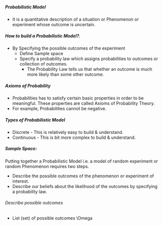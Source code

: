 ##### Probabilistic Model
* It is a quantitative description of a situation or Phenomenon or experiment whose outcome is uncertain.

##### How to build a Probabilistic Model?.
* By Specifying the possible outcomes of the experiment
    * Define Sample space
    * Specify a probability law which assigns probabilities to outcomes or collection of outcomes.  
      -  The Probability Law tells us that whether an outcome is much more likely than some other outcome.

##### Axioms of Probability
* Probabilities has to satisfy certain basic properties in order to be meaningful. These properties are called Axioms of Probability Theory.
* For example, Probabilities cannot be negative.

##### Types of Probabilistic Model
* Discrete - This is relatively easy to build & understand.
* Continuous - This is bit more complex to build & understand.

##### Sample Space:
Putting together a Probabilistic Model i.e. a model of random experiment or random Phenomenon requires two steps.  
* Describe the possible outcomes of the phenomenon or experiment of interest.
* Describe our beliefs about the likelihood of the outcomes by specifying a probability law.

###### Describe possible outcomes
* List (set) of possible outcomes \Omega
